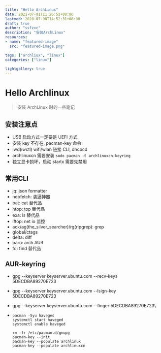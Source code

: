 ```yaml
---
title: "Hello ArchLinux"
date: 2021-07-01T11:26:51+08:00
lastmod: 2020-07-08T14:52:31+08:00
draft: true
author: "ssfzxc"
description: "安装ArchLinux"
resources:
- name: "featured-image"
  src: "featured-image.png"

tags: ["archliux", "linux"]
categories: ["linux"]

lightgallery: true
---
```


# Hello Archlinux



> 安装 ArchLinux 时的一些笔记



##  安装注意点

- USB 启动方式一定要是 UEFI 方式
- 安装 key 不存在, pacman-key 命令
- iwd(iwctl) wifi/wlan 链接 CLI, dhcpcd
- archlinuxcn 需要安装   ```sudo pacman -S archlinuxcn-keyring```
- 独立显卡损坏，启动 startx 需要先禁用



## 常用CLI

- jq: json formatter
- neofetch: 装逼神器
- bat: cat 替代品
- htop: top 替代品
- exa: ls 替代品
- iftop: net io 监控
- ack/ag(the_silver_searcher)/rg(ripgrep): grep
- global/ctags
- delta: diff
- paru: arch AUR
- fd: find 替代品



## AUR-keyring

- gpg --keyserver keyserver.ubuntu.com --recv-keys 5DECDBA89270E723

- gpg --keyserver keyserver.ubuntu.com --lsign-key 5DECDBA89270E723

- gpg --keyserver keyserver.ubuntu.com --finger 5DECDBA89270E723\

- ```
  pacman -Syu haveged
  systemctl start haveged
  systemctl enable haveged
  
  rm -fr /etc/pacman.d/gnupg
  pacman-key --init
  pacman-key --populate archlinux
  pacman-key --populate archlinuxcn
  ```


